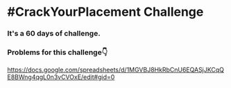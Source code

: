 # #CrackYourPlacement Challenge

### It's a 60 days of challenge. 
### Problems for this challenge👇
https://docs.google.com/spreadsheets/d/1MGVBJ8HkRbCnU6EQASjJKCqQE8BWng4qgL0n3vCVOxE/edit#gid=0

